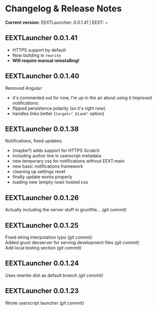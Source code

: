 Changelog & Release Notes
=========================

**Current version:** EEXTLauncher: *0.0.1.41* | EEXT: *~*

## EEXTLauncher 0.0.1.41
- HTTPS support by default
- Now building in `rewrite`
- **Will require manual reinstalling!**

## EEXTLauncher 0.0.1.40
Removed Angular:
- it's commented out for now, I'm up in the air about using it
Improved notifications:
- flipped persistence polarity (so it's right now)
- handles links better (`target="_blank"` option)


## EEXTLauncher 0.0.1.38
Notifications, fixed updates:
- (maybe?) adds support for HTTPS Scratch
- including author line in userscript metadata
- new temporary css for notifications without EEXT:main
- new basic notifications framework
- cleaning up settings reset
- finally update works properly
- loading new (empty now) hosted css

## EEXTLauncher 0.0.1.26
Actually including the server stuff in gruntfile... *(git commit)*

## EEXTLauncher 0.0.1.25
Fixed string interpolation typo *(git commit)*  
Added grunt devserver for serving development files *(git commit)*  
Add local testing section *(git commit)*

## EEXTLauncher 0.0.1.24
Uses rewrite-dist as default branch *(git commit)*

## EEXTLauncher 0.0.1.23
Wrote userscript launcher *(git commit)*
